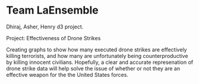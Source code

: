 # Team LaEnsemble
Dhiraj, Asher, Henry d3 project.

Project: Effectiveness of Drone Strikes

Creating graphs to show how many executed drone strikes are effectively killing terrorists, and how many are unfortunately being counterproductive by killing innocent civilians. Hopefully, a clear and accurate represenation of drone strike data will help solve the issue of whether or not they are an effective weapon for the the United States forces. 
